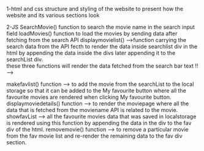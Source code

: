    1-html and css 
    structure and styling of the website to present how the website and its various sections look 
    
    
   2-JS 
    SearchMovie() function
   to search the movie name in the search input field
    loadMovies() function  to load the movies by sending data after fetching from the search API
    displaymovielist()  -->function carrying the search data from the API fecth to render the data inside searchlist div in the html by appending the data inside the divs later appending it to the searchList div.  
    these three functions will render the data fetched from the search bar text !! -->

   makefavlist() function --> to add the movie from the searchList to the local storage so that it can be added to the My favourite button where all the favourite movies are rendered when clicking My favourite  button.
   displaymoviedetails() function  --> to render the moviepage where all the data that is fetched from the moviename API is related to the movie.
   showfavList --> all the favourite movies data that was saved in localstorage is rendered using this function by appending the data in the div to the fav div of the html.
    removemovie() function --> to remove a particular movie from the fav movie list and re-render the remaining data to the fav div section. 

 
